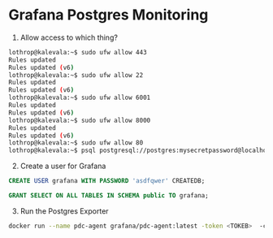 Grafana Postgres Monitoring
===========================

1) Allow access to which thing?

```bash
lothrop@kalevala:~$ sudo ufw allow 443
Rules updated
Rules updated (v6)
lothrop@kalevala:~$ sudo ufw allow 22
Rules updated
Rules updated (v6)
lothrop@kalevala:~$ sudo ufw allow 6001
Rules updated
Rules updated (v6)
lothrop@kalevala:~$ sudo ufw allow 8000
Rules updated
Rules updated (v6)
lothrop@kalevala:~$ sudo ufw allow 80
lothrop@kalevala:~$ psql postgresql://postgres:mysecretpassword@localhost:5432/postgres
```

2) Create a user for Grafana

```SQL
CREATE USER grafana WITH PASSWORD 'asdfqwer' CREATEDB;

GRANT SELECT ON ALL TABLES IN SCHEMA public TO grafana;
```

3) Run the Postgres Exporter

```bash
docker run --name pdc-agent grafana/pdc-agent:latest -token <TOKEB>  -cluster prod-us-east-0 -gcloud-hosted-grafana-id 691720
```